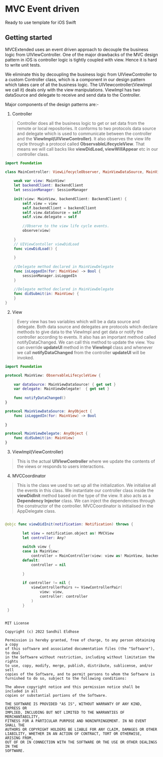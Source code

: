 # MVC Event driven
Ready to use template for iOS Swift

## Getting started

MVCExtended uses an event driven approach to decouple the business logic from UIVIewController. One of the major drawbacks of the MVC design pattern in iOS is controller logic is tightly coupled with view. Hence it is hard to write unit tests. 

We eliminate this by decoupling the business logic from UIViewController to a custom Controller class, which is a component in our design pattern which takes care of all the business logic. The UIVIewcontroller(ViewImpl we call it) deals only with the view manipulations. ViewImpl has two dataSource and delegate to receive and send data to the Controller. 

Major components of the design patterns are:- 

1. Controller

> Controller does all the business logic to get or set data from the remote or local repositories. It conforms to two protocols data source and delegate which is used to communicate between the controller and the **ViewImpl(UIViewController)**. It also observes the view life cycle through a protocol called **ObservableLifecycleView**. That means we will call backs like **viewDidLoad, viewWillAppear** etc in our controller class. 

```swift
import Foundation

class MainController: ViewLifecycleObserver, MainViewDataSource, MainViewDelegate {
    
    weak var view: MainView!
    let backendClient: BackendClient
    let sessionManager: SessionManager
    
    init(view: MainView, backendClient: BackendClient) {
        self.view = view
        self.backendClient = backendClient
        self.view.dataSource = self
        self.view.delegate = self
        
        //Observe to the view life cycle events.
        observe(view)
        
    }
    // UIViewContoller viewDidLoad
    func viewDidLoad() {
        
    }
    
    //Delegate method declared in MainViewDelegate
    func isLoggedIn(for: MainView) -> Bool {
        sessionManager.isLoggedIn
    }
    
    //Delegate method declared in MainViewDelegate
    func didSubmit(in: MainView) {
    }
}
```

2. View

> Every view has two variables which will be a data source and delegate. Both data source and delegates are protocols which declare methods to give data to the ViewImpl and get data or notify the controller according to events. It also has an important method called notifyDataChanged. We can call this method to update the view. You can override **updateUI** method in the **ViewImpl** class and whenever we call **notifyDataChanged** from the controller **updateUI** will be invoked.

```swift
import Foundation

protocol MainView: ObservableLifecycleView {
    
    var dataSource: MainViewDataSource! { get set }
    var delegate: MainViewDelegate!  { get set }
    
    func notifyDataChanged()
}

protocol MainViewDataSource: AnyObject {
    func isLoggedIn(for: MainView) -> Bool
    
}

protocol MainViewDelegate: AnyObject {
    func didSubmit(in: MainView)
}
```

3. ViewImpl(ViewController)

> This is the actual **UIVIewController** where we update the contents of the views or responds to users interactions.

4. MVCCoordinator 

> This is the class we used to set up all the initialization. We initialise all the events in this class. We instantiate our controller class inside the **viewDidInit** method based on the type of the view. It also acts as a **Dependency Injector** class. We can inject the dependencies through the constructor of the controller. MVCCoordinator is initialised in the AppDelegate class.

```swift

@objc func viewDidInit(notification: Notification) throws {
        
        let view = notification.object as! MVCView
        let controller: Any?
        
        switch view {
        case is MainView:
            controller = MainController(view: view as! MainView, backendClient: backendClient)
        default:
            controller = nil
            
        }
        
        if controller != nil {
            viewControllerPairs += ViewControllerPair(
                view: view,
                controller: controller
            )
        }
 }
    
```

```
MIT License

Copyright (c) 2022 Sandhil Eldhose

Permission is hereby granted, free of charge, to any person obtaining a copy
of this software and associated documentation files (the "Software"), to deal
in the Software without restriction, including without limitation the rights
to use, copy, modify, merge, publish, distribute, sublicense, and/or sell
copies of the Software, and to permit persons to whom the Software is
furnished to do so, subject to the following conditions:

The above copyright notice and this permission notice shall be included in all
copies or substantial portions of the Software.

THE SOFTWARE IS PROVIDED "AS IS", WITHOUT WARRANTY OF ANY KIND, EXPRESS OR
IMPLIED, INCLUDING BUT NOT LIMITED TO THE WARRANTIES OF MERCHANTABILITY,
FITNESS FOR A PARTICULAR PURPOSE AND NONINFRINGEMENT. IN NO EVENT SHALL THE
AUTHORS OR COPYRIGHT HOLDERS BE LIABLE FOR ANY CLAIM, DAMAGES OR OTHER
LIABILITY, WHETHER IN AN ACTION OF CONTRACT, TORT OR OTHERWISE, ARISING FROM,
OUT OF OR IN CONNECTION WITH THE SOFTWARE OR THE USE OR OTHER DEALINGS IN THE
SOFTWARE.
 ```
